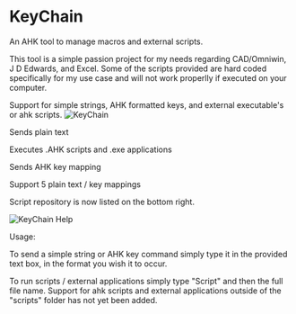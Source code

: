 # KeyChain
An AHK tool to manage macros and external scripts.


This tool is a simple passion project for my needs regarding CAD/Omniwin, J D Edwards, and Excel. Some of the scripts provided are hard coded specifically for my use case and will not work properlly if executed on your computer.


Support for simple strings, AHK formatted keys, and external executable's or ahk scripts.
![KeyChain](https://user-images.githubusercontent.com/32394719/178035093-235c7b7c-9987-4681-9fdb-ddf3327acd37.PNG)


Sends plain text

Executes .AHK scripts and .exe applications

Sends AHK key mapping

Support 5 plain text / key mappings

Script repository is now listed on the bottom right.

![KeyChain Help](https://user-images.githubusercontent.com/32394719/178319097-d7a6e608-d705-40dc-8dbc-d3390553d859.png)

Usage:

To send a simple string or AHK key command simply type it in the provided text box, in the format you wish it to occur.

To run scripts / external applications simply type "Script" and then the full file name.
  Support for ahk scripts and external applications outside of the "scripts" folder has not yet been added.


